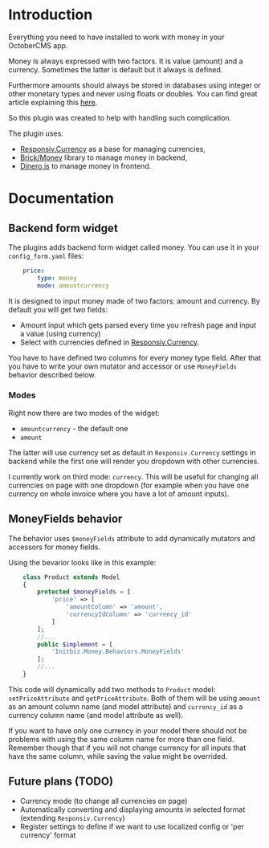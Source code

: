 # Introduction
Everything you need to have installed to work with money in your OctoberCMS app.

Money is always expressed with two factors. It is value (amount) and a currency. Sometimes the latter is default but it always is defined.

Furthermore amounts should always be stored in databases using integer or other monetary types and never using floats or doubles. You can find great article explaining this [here](https://spin.atomicobject.com/2014/08/14/currency-rounding-errors/).

So this plugin was created to help with handling such complication.

The plugin uses:
* [Responsiv.Currency](https://octobercms.com/plugin/responsiv-currency) as a base for managing currencies,
* [Brick/Money](https://github.com/brick/money) library to manage money in backend,
* [Dinero.js](https://sarahdayan.github.io/dinero.js/) to manage money in frontend.

# Documentation

## Backend form widget

The plugins adds backend form widget called money. You can use it in your `config_form.yaml` files:
```yaml
    price:
        type: money
        mode: amountcurrency
```

It is designed to input money made of two factors: amount and currency. By default you will get two fields:

* Amount input which gets parsed every time you refresh page and input a value (using currency)
* Select with currencies defined in [Responsiv.Currency](https://octobercms.com/plugin/responsiv-currency).

You have to have defined two columns for every money type field. After that you have to write your own mutator and accessor or use `MoneyFields` behavior described below.

### Modes
Right now there are two modes of the widget:
* `amountcurrency` - the default one
* `amount`

The latter will use currency set as default in `Responsiv.Currency` settings in backend while the first one will render you dropdown with other currencies.

I currently work on third mode: `currency`. This will be useful for changing all currencies on page with one dropdown (for example when you have one currency on whole invoice where you have a lot of amount inputs).

## MoneyFields behavior
The behavior uses `$moneyFields` attribute to add dynamically mutators and accessors for money fields.

Using the bevarior looks like in this example:

```php
    class Product extends Model
    {
        protected $moneyFields = [
            'price' => [
                'amountColumn' => 'amount',
                'currencyIdColumn' => 'currency_id'
            ]
        ];
        //...
        public $implement = [
            'Initbiz.Money.Behaviors.MoneyFields'
        ];
        //...
    }
```

This code will dynamically add two methods to `Product` model: `setPriceAttribute` and `getPriceAttribute`. Both of them will be using `amount` as an amount column name (and model attribute) and `currency_id` as a currency column name (and model attribute as well).

If you want to have only one currency in your model there should not be problems with using the same column name for more than one field. Remember though that if you will not change currency for all inputs that have the same column, while saving the value might be overrided.

## Future plans (TODO)
* Currency mode (to change all currencies on page)
* Automatically converting and displaying amounts in selected format (extending `Responsiv.Currency`)
* Register settings to define if we want to use localized config or 'per currency' format
